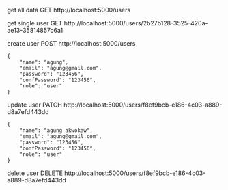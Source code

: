 get all data
GET http://localhost:5000/users

get single user
GET http://localhost:5000/users/2b27b128-3525-420a-ae13-35814857c6a1

create user
POST http://localhost:5000/users
```
{
    "name": "agung",
    "email": "agung@gmail.com",
    "password": "123456",
    "confPassword": "123456",
    "role": "user"
}
```

update user
PATCH  http://localhost:5000/users/f8ef9bcb-e186-4c03-a889-d8a7efd443dd
```
{
    "name": "agung akwokaw",
    "email": "agung@gmail.com",
    "password": "123456",
    "confPassword": "123456",
    "role": "user"
}
```

delete user
DELETE http://localhost:5000/users/f8ef9bcb-e186-4c03-a889-d8a7efd443dd